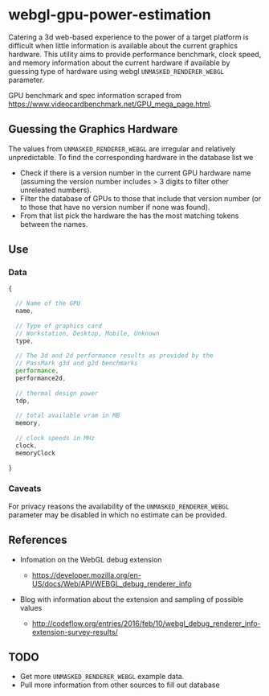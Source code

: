 # webgl-gpu-power-estimation

Catering a 3d web-based experience to the power of a target platform is difficult when little information is available about the current graphics hardware. This utility aims to provide performance benchmark, clock speed, and memory information about the current hardware if available by guessing type of hardware using webgl `UNMASKED_RENDERER_WEBGL` parameter.

GPU benchmark and spec information scraped from https://www.videocardbenchmark.net/GPU_mega_page.html.

## Guessing the Graphics Hardware

The values from `UNMASKED_RENDERER_WEBGL` are irregular and relatively unpredictable. To find the corresponding hardware in the database list we

- Check if there is a version number in the current GPU hardware name (assuming the version number includes > 3 digits to filter other unreleated numbers).
- Filter the database of GPUs to those that include that version number (or to those that have no version number if none was found).
- From that list pick the hardware the has the most matching tokens between the names.

## Use

### Data
```js
{

  // Name of the GPU
  name,
  
  // Type of graphics card
  // Workstation, Desktop, Mobile, Unknown
  type,
  
  // The 3d and 2d performance results as provided by the
  // PassMark g3d and g2d benchmarks
  performance,
  performance2d,
  
  // thermal design power
  tdp,
  
  // total available vram in MB
  memory,
  
  // clock speeds in MHz
  clock,
  memoryClock
  
}
```

### Caveats

For privacy reasons the availability of the `UNMASKED_RENDERER_WEBGL` parameter may be disabled in which no estimate can be provided.

## References
- Infomation on the WebGL debug extension
  - https://developer.mozilla.org/en-US/docs/Web/API/WEBGL_debug_renderer_info
  
- Blog with information about the extension and sampling of possible values
  - http://codeflow.org/entries/2016/feb/10/webgl_debug_renderer_info-extension-survey-results/

## TODO
- Get more `UNMASKED_RENDERER_WEBGL` example data.
- Pull more information from other sources to fill out database